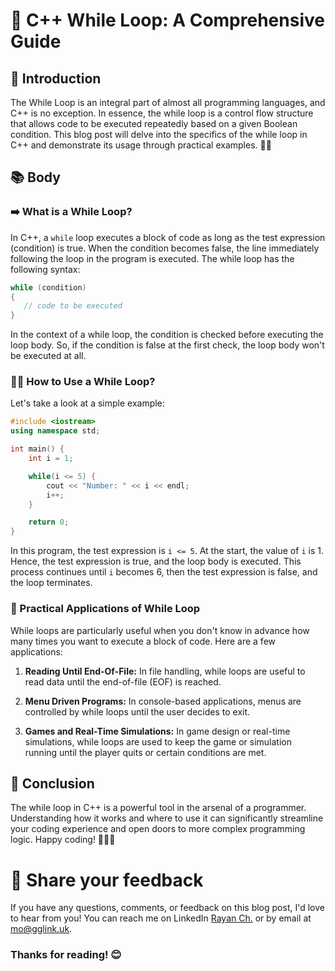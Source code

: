 # 📘 C++ While Loop: A Comprehensive Guide

## 🚀 Introduction

The While Loop is an integral part of almost all programming languages, and C++ is no exception. In essence, the while loop is a control flow structure that allows code to be executed repeatedly based on a given Boolean condition. This blog post will delve into the specifics of the while loop in C++ and demonstrate its usage through practical examples. 📝💡

## 📚 Body

### ➡️ What is a While Loop?

In C++, a `while` loop executes a block of code as long as the test expression (condition) is true. When the condition becomes false, the line immediately following the loop in the program is executed. The while loop has the following syntax:

```c++
while (condition)
{
   // code to be executed
}
```

In the context of a while loop, the condition is checked before executing the loop body. So, if the condition is false at the first check, the loop body won't be executed at all.

### 👩‍💻 How to Use a While Loop?

Let's take a look at a simple example:

```c++
#include <iostream>
using namespace std;

int main() {
    int i = 1;

    while(i <= 5) {
        cout << "Number: " << i << endl;
        i++;
    }

    return 0;
}
```

In this program, the test expression is `i <= 5`. At the start, the value of `i` is 1. Hence, the test expression is true, and the loop body is executed. This process continues until `i` becomes 6, then the test expression is false, and the loop terminates.

### 💼 Practical Applications of While Loop

While loops are particularly useful when you don't know in advance how many times you want to execute a block of code. Here are a few applications:

1. **Reading Until End-Of-File:** In file handling, while loops are useful to read data until the end-of-file (EOF) is reached.

2. **Menu Driven Programs:** In console-based applications, menus are controlled by while loops until the user decides to exit.

3. **Games and Real-Time Simulations:** In game design or real-time simulations, while loops are used to keep the game or simulation running until the player quits or certain conditions are met.

## 🎯 Conclusion

The while loop in C++ is a powerful tool in the arsenal of a programmer. Understanding how it works and where to use it can significantly streamline your coding experience and open doors to more complex programming logic. Happy coding! 👩‍💻🎉

# 📣 Share your feedback

If you have any questions, comments, or feedback on this blog post, I'd love to hear from you! You can reach me on LinkedIn [Rayan Ch.](https://www.linkedin.com/in/rayan-ch-b787ab224/) or by email at [mo@gglink.uk](mailto:mo@gglink.uk).

### Thanks for reading! 😊
